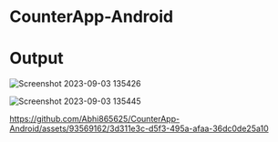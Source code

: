 # CounterApp-Android

# Output
![Screenshot 2023-09-03 135426](https://github.com/Abhi865625/CounterApp-Android/assets/93569162/d0454d28-e458-4228-a1b2-16b5e7ef4a0c)


![Screenshot 2023-09-03 135445](https://github.com/Abhi865625/CounterApp-Android/assets/93569162/45d36d10-6d1b-43e6-afc0-167d5abc44b5)




https://github.com/Abhi865625/CounterApp-Android/assets/93569162/3d311e3c-d5f3-495a-afaa-36dc0de25a10





